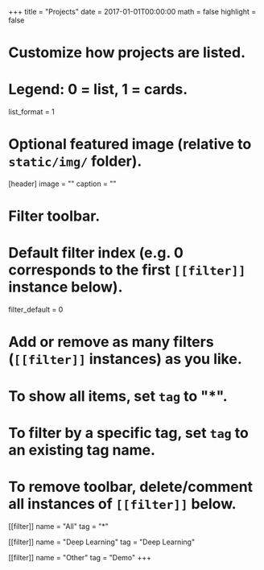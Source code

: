 +++
title = "Projects"
date = 2017-01-01T00:00:00
math = false
highlight = false

# Customize how projects are listed.
# Legend: 0 = list, 1 = cards.
list_format = 1

# Optional featured image (relative to `static/img/` folder).
[header]
image = ""
caption = ""

# Filter toolbar.

# Default filter index (e.g. 0 corresponds to the first `[[filter]]` instance below).
filter_default = 0

# Add or remove as many filters (`[[filter]]` instances) as you like.
# To show all items, set `tag` to "*".
# To filter by a specific tag, set `tag` to an existing tag name.
# To remove toolbar, delete/comment all instances of `[[filter]]` below.
[[filter]]
  name = "All"
  tag = "*"

[[filter]]
  name = "Deep Learning"
  tag = "Deep Learning"

[[filter]]
  name = "Other"
  tag = "Demo"
+++
